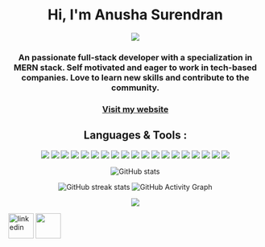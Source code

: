 
  
<h1 align="center">Hi, I'm Anusha Surendran</h1>
<p align='center'> </h1>
<p align="center">
<a align="center" href="https://github.com/DenverCoder1/readme-typing-svg"><img src="https://readme-typing-svg.herokuapp.com?&font=IBM+Plex+Sans&color=d25f2c&size=25&lines=Welcome+to+my+GitHub+Profile!;I'm+a+Full-Stack+web+developer." /></a>
</p>

<div align="center" size='20px'>
 <h3>
 An passionate full-stack developer with a specialization in MERN stack. Self motivated and eager to work in tech-based companies. Love to learn new skills and contribute to the community.
 </h3>
</div>

<h3 align="center" text-decoration="none"><a href="https://react-olive-chi.vercel.app/" target="_blank" rel="noopener noreferrer" >
    Visit my website
</a></h3>

<!-- - 🎯 Full Stack Web Developer -->



<div align="center">
  <h2 align="center"> Languages & Tools :</h2>
<p align="center"> <img src = "https://img.shields.io/badge/-HTML5-E34F26?style=flat&logo=html5&logoColor=white"> <img src = "https://img.shields.io/badge/-CSS3-1572B6?style=flat&logo=css3&logoColor=white"> <img src="https://img.shields.io/badge/-JavaScript-eed718?style=flat&logo=javascript&logoColor=ffffff"> <img src="https://img.shields.io/badge/-React-000000?style=flat&logo=react&logoColor=00c8ff"> <img src="https://img.shields.io/badge/-Redux-764abc?style=flat&logo=redux&logoColor=white"> <img src="https://img.shields.io/badge/-Bootstrap-563D7C?style=flat&logo=bootstrap&logoColor=white"> <img src="https://img.shields.io/badge/Material--UI-0081CB?logo=material-ui&logoColor=white"> <img src="https://img.shields.io/badge/styled--components-DB7093?style=flat&logo=styled-components&logoColor=white"> <img src="https://img.shields.io/badge/-MongoDB-4DB33D?style=flat&logo=mongodb&logoColor=FFFFFF"> <img src="https://img.shields.io/badge/redis-CC0000.svg?style=flat&logo=redis&logoColor=white"> <img src="https://img.shields.io/badge/-Node.js-3C873A?style=flat&logo=Node.js&logoColor=white"> <img src="https://img.shields.io/badge/Express.js-000000?style=flat&logo=express&logoColor=white"> <img src="https://img.shields.io/badge/Postman-FF6C37?style=flat&logo=Postman&logoColor=white"> <img src="https://img.shields.io/badge/npm-CB3837?style=flat&logo=npm&logoColor=white"> <img src="http://img.shields.io/badge/-Git-F1502F?style=flat&logo=git&logoColor=FFFFFF"> <img src="http://img.shields.io/badge/-Github-000000?style=flat&logo=github&logoColor=FFFFFF"> <img src="https://img.shields.io/badge/Netlify-00C7B7?style=flat&logo=netlify&logoColor=white"> <img src="https://img.shields.io/badge/Heroku-430098?style=flat&logo=heroku&logoColor=white"> <img src="http://img.shields.io/badge/-VS%20Code-007ACC?style=flat&logo=visual%20studio%20code&logoColor=white"> </p>


  
  
  
  
![GitHub stats](https://github-readme-stats.vercel.app/api?username=anushaAnu333&show_icons=true)
 
![GitHub streak stats](https://github-readme-streak-stats.herokuapp.com/?user=anushaAnu333)
 ![GitHub Activity Graph](https://activity-graph.herokuapp.com/graph?username=anushaAnu333)

<img align="center" src="https://github-readme-stats.vercel.app/api/top-langs/?username=anushaAnu333&layout=compact&theme=vue&hide_border=true" />


 </div>




<a href="https://https://www.linkedin.com/in/anusha-surendran-324642225?lipi=urn%3Ali%3Apage%3Ad_flagship3_profile_view_base_contact_details%3BYm4TiRKaSXm%2B6wMhIJAtxQ%3D%3D/"><img  height="50px" width="50px" src="https://img.icons8.com/color/96/000000/linkedin.png" alt="linkedin"/></a>
<a href="https://codesandbox.io/u/anushaAnu333"><img height="50px" width="50px" src="https://cdn.jsdelivr.net/npm/simple-icons@3.0.1/icons/codesandbox.svg"/></a>






